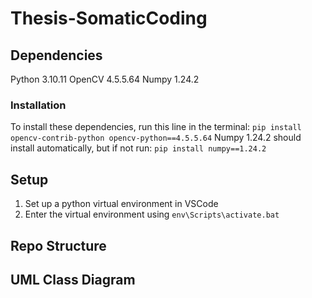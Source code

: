 # Thesis-SomaticCoding

## Dependencies
Python 3.10.11
OpenCV 4.5.5.64
Numpy 1.24.2

### Installation
To install these dependencies, run this line in the terminal:
`pip install opencv-contrib-python opencv-python==4.5.5.64`
Numpy 1.24.2 should install automatically, but if not run:
`pip install numpy==1.24.2`

## Setup
1. Set up a python virtual environment in VSCode
2. Enter the virtual environment using `env\Scripts\activate.bat`

## Repo Structure

## UML Class Diagram
